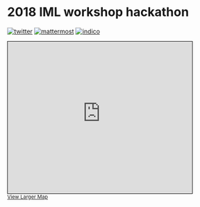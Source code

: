 # 2018 IML workshop hackathon

[![twitter][twitter_badge]][hashtag_link]
[![mattermost][mattermost_badge]][mattermost_link]
[![indico][indico_badge]][indico_link]


<iframe width="425" height="350" frameborder="0" scrolling="no" marginheight="0" marginwidth="0" src="http://www.openstreetmap.org/export/embed.html?bbox=6.047544479370118%2C46.23053702499607%2C6.061706542968751%2C46.23821801159735&amp;layer=mapnik" style="border: 1px solid black"></iframe><br/><small><a href="https://www.openstreetmap.org/#map=17/46.23438/6.05463">View Larger Map</a></small>











[twitter_badge]:      https://img.shields.io/badge/twitter-%23IMLworkshop-green.svg?style=social&logo=twitter
[tweet_link]:         https://twitter.com/intent/tweet?hashtags=IMLworkshop
[hashtag_link]:       https://twitter.com/hashtag/IMLworkshop

[mattermost_badge]:   https://img.shields.io/badge/chat-mattermost-ff66cc.svg
[mattermost_link]:    https://mattermost.web.cern.ch/iml/channels/hackathon

[indico_link]:        https://indico.cern.ch/e/IML2018
[indico_badge]:       https://img.shields.io/badge/agenda-indico-pink.svg?logo=data%3Aimage%2Fpng%3Bbase64%2CiVBORw0KGgoAAAANSUhEUgAAABQAAAAUCAMAAAC6V%2B0%2FAAAABGdBTUEAALGPC%2FxhBQAAACBjSFJNAAB6JgAAgIQAAPoAAACA6AAAdTAAAOpgAAA6mAAAF3CculE8AAABX1BMVEUAKTkAKDgAIjIAHS4AGywAITIAJzgAJTYBKTpngImzv8TO1tm5xchyiJIPNUQAJDUAJjZMaXTw8vP09fbDzdGfrrW5xcnx9PReeIEELTwCKzqTpauMnqYTOUgAGSoAHC0HLz98kZn4%2Bvp4jpYAJzcAHi8RN0YIMD8AIDEAIjMWO0oAIzMAJTVXcn3%2F%2F%2F8VOknJ0tb6%2Bvv2%2BPhAXmtAX2vm6uv5%2Bvrp7O5Oa3YAITGotrzd4uXg5efX3N9Sbnh6j5g%2FXmu1wMVJZ3KltLn7%2B%2Fw5WWUxUl78%2FPwxU19MaHQQNkYAGClwh5Dz9fYDKzvN1dmaq7BVcHsAJDRPbHYAFieruL3Y3uEAECIAGSnH0dWdrbMFLT3o7O3J0tU5WGZ2jJWOoac1VmKQo6n7%2FPxEYm4hRVPb4OKAlZ0nSlfs7vDz9PZjfIYAHzAiRlMXPEsBKjoELDsAIDACKzuVpq1NaXTXWV2ZAAAAAWJLR0QuVNMQhwAAAAlwSFlzAAALEwAACxMBAJqcGAAAAAd0SU1FB%2BIBDBElAvv3%2Fq0AAADUSURBVBjTY2AgFTAyMbMws7KhiLFzcHJx8%2FDy8SOJCQgKCYuIigmLS0giBKWkZWTl5FkUFJWUYWpVVNXUNTT5tbRZdXT1BLUhYvoGhkbGJqZm5hYallbWrGB7GWxs7ewd9BydnF1cWd3cPQSAgvyeel4a3j6%2Bfqxy%2FgEamnqBQUDBoGA9dc2Q0LBwnYjIKJggY3RMbFy8XnxCYlJyiiVUO4NAalqyUnpGZnJWdg7MIqAoa26ePH9%2BRkEhwklAE4qKgY5nQXE8UG0JFm9iDRDsQUcEAAB4BSW68VhpGAAAACV0RVh0ZGF0ZTpjcmVhdGUAMjAxOC0wMS0xMlQxNzozNzowMiswMTowMKC%2F%2B60AAAAldEVYdGRhdGU6bW9kaWZ5ADIwMTgtMDEtMTJUMTc6Mzc6MDIrMDE6MDDR4kMRAAAAAElFTkSuQmCC
